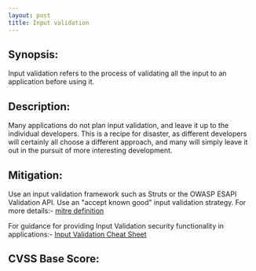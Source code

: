 ```yaml
---
layout: post
title: Input validation
---
```

Synopsis:
---------------
Input validation refers to the process of validating all the input to an application before using it. 

Description:
------------------
Many applications do not plan input validation, and leave it up to the individual developers. This is a recipe for disaster, as different developers will certainly all choose a different approach, and many will simply leave it out in the pursuit of more interesting development.

Mitigation:
---------------
Use an input validation framework such as Struts or the OWASP ESAPI Validation API.
Use an "accept known good" input validation strategy.
For more details:- [mitre definition](http://cwe.mitre.org/data/definitions/20.html)

For guidance for providing Input Validation security functionality in applications:- [Input Validation Cheat Sheet
](https://www.owasp.org/index.php/Input_Validation_Cheat_Sheet)

CVSS Base Score:
----------------------------

